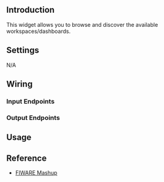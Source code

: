 ## Introduction

This widget allows you to browse and discover the available
workspaces/dashboards.

## Settings

N/A

## Wiring

### Input Endpoints

### Output Endpoints

## Usage

## Reference

- [FIWARE Mashup](https://mashup.lab.fiware.org/)
